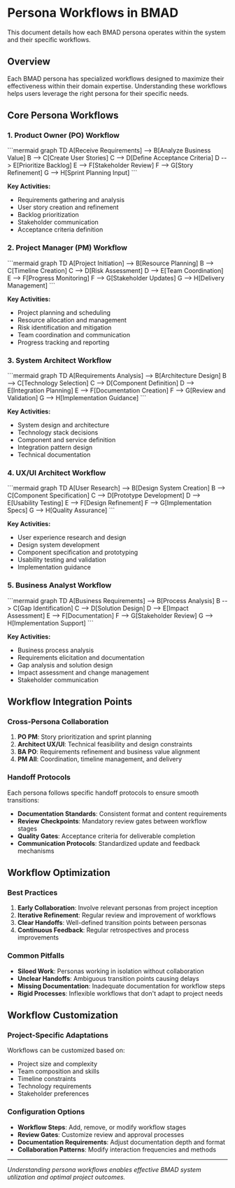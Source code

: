 ﻿# Persona Workflows in BMAD

This document details how each BMAD persona operates within the system and their specific workflows.

## Overview

Each BMAD persona has specialized workflows designed to maximize their effectiveness within their domain expertise. Understanding these workflows helps users leverage the right persona for their specific needs.

## Core Persona Workflows

### 1. Product Owner (PO) Workflow

\```mermaid
graph TD
    A[Receive Requirements] --> B[Analyze Business Value]
    B --> C[Create User Stories]
    C --> D[Define Acceptance Criteria]
    D --> E[Prioritize Backlog]
    E --> F[Stakeholder Review]
    F --> G[Story Refinement]
    G --> H[Sprint Planning Input]
\```

**Key Activities:**
- Requirements gathering and analysis
- User story creation and refinement
- Backlog prioritization
- Stakeholder communication
- Acceptance criteria definition

### 2. Project Manager (PM) Workflow

\```mermaid
graph TD
    A[Project Initiation] --> B[Resource Planning]
    B --> C[Timeline Creation]
    C --> D[Risk Assessment]
    D --> E[Team Coordination]
    E --> F[Progress Monitoring]
    F --> G[Stakeholder Updates]
    G --> H[Delivery Management]
\```

**Key Activities:**
- Project planning and scheduling
- Resource allocation and management
- Risk identification and mitigation
- Team coordination and communication
- Progress tracking and reporting

### 3. System Architect Workflow

\```mermaid
graph TD
    A[Requirements Analysis] --> B[Architecture Design]
    B --> C[Technology Selection]
    C --> D[Component Definition]
    D --> E[Integration Planning]
    E --> F[Documentation Creation]
    F --> G[Review and Validation]
    G --> H[Implementation Guidance]
\```

**Key Activities:**
- System design and architecture
- Technology stack decisions
- Component and service definition
- Integration pattern design
- Technical documentation

### 4. UX/UI Architect Workflow

\```mermaid
graph TD
    A[User Research] --> B[Design System Creation]
    B --> C[Component Specification]
    C --> D[Prototype Development]
    D --> E[Usability Testing]
    E --> F[Design Refinement]
    F --> G[Implementation Specs]
    G --> H[Quality Assurance]
\```

**Key Activities:**
- User experience research and design
- Design system development
- Component specification and prototyping
- Usability testing and validation
- Implementation guidance

### 5. Business Analyst Workflow

\```mermaid
graph TD
    A[Business Requirements] --> B[Process Analysis]
    B --> C[Gap Identification]
    C --> D[Solution Design]
    D --> E[Impact Assessment]
    E --> F[Documentation]
    F --> G[Stakeholder Review]
    G --> H[Implementation Support]
\```

**Key Activities:**
- Business process analysis
- Requirements elicitation and documentation
- Gap analysis and solution design
- Impact assessment and change management
- Stakeholder communication

## Workflow Integration Points

### Cross-Persona Collaboration

1. **PO  PM**: Story prioritization and sprint planning
2. **Architect  UX/UI**: Technical feasibility and design constraints
3. **BA  PO**: Requirements refinement and business value alignment
4. **PM  All**: Coordination, timeline management, and delivery

### Handoff Protocols

Each persona follows specific handoff protocols to ensure smooth transitions:

- **Documentation Standards**: Consistent format and content requirements
- **Review Checkpoints**: Mandatory review gates between workflow stages
- **Quality Gates**: Acceptance criteria for deliverable completion
- **Communication Protocols**: Standardized update and feedback mechanisms

## Workflow Optimization

### Best Practices

1. **Early Collaboration**: Involve relevant personas from project inception
2. **Iterative Refinement**: Regular review and improvement of workflows
3. **Clear Handoffs**: Well-defined transition points between personas
4. **Continuous Feedback**: Regular retrospectives and process improvements

### Common Pitfalls

- **Siloed Work**: Personas working in isolation without collaboration
- **Unclear Handoffs**: Ambiguous transition points causing delays
- **Missing Documentation**: Inadequate documentation for workflow steps
- **Rigid Processes**: Inflexible workflows that don't adapt to project needs

## Workflow Customization

### Project-Specific Adaptations

Workflows can be customized based on:
- Project size and complexity
- Team composition and skills
- Timeline constraints
- Technology requirements
- Stakeholder preferences

### Configuration Options

- **Workflow Steps**: Add, remove, or modify workflow stages
- **Review Gates**: Customize review and approval processes
- **Documentation Requirements**: Adjust documentation depth and format
- **Collaboration Patterns**: Modify interaction frequencies and methods

---

*Understanding persona workflows enables effective BMAD system utilization and optimal project outcomes.*
